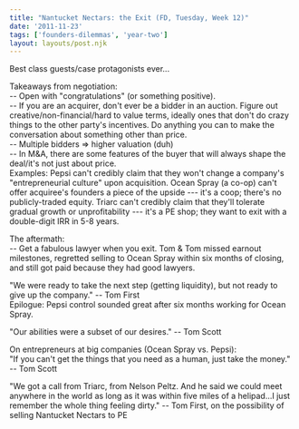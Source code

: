```yaml
---
title: "Nantucket Nectars: the Exit (FD, Tuesday, Week 12)"
date: '2011-11-23'
tags: ['founders-dilemmas', 'year-two']
layout: layouts/post.njk
---
```


Best class guests/case protagonists ever...

Takeaways from negotiation:\
-- Open with "congratulations" (or something positive).\
-- If you are an acquirer, don't ever be a bidder in an auction. Figure out creative/non-financial/hard to value terms, ideally ones that don't do crazy things to the other party's incentives. Do anything you can to make the conversation about something other than price.\
-- Multiple bidders => higher valuation (duh)\
-- In M&A, there are some features of the buyer that will always shape the deal/it's not just about price.\
Examples: Pepsi can't credibly claim that they won't change a company's "entrepreneurial culture" upon acquisition. Ocean Spray (a co-op) can't offer acquiree's founders a piece of the upside --- it's a coop; there's no publicly-traded equity. Triarc can't credibly claim that they'll tolerate gradual growth or unprofitability --- it's a PE shop; they want to exit with a double-digit IRR in 5-8 years.

The aftermath:\
-- Get a fabulous lawyer when you exit. Tom & Tom missed earnout milestones, regretted selling to Ocean Spray within six months of closing, and still got paid because they had good lawyers.

"We were ready to take the next step (getting liquidity), but not ready to give up the company." -- Tom First\
Epilogue: Pepsi control sounded great after six months working for Ocean Spray.

"Our abilities were a subset of our desires." -- Tom Scott

On entrepreneurs at big companies (Ocean Spray vs. Pepsi):\
"If you can't get the things that you need as a human, just take the money." -- Tom Scott

"We got a call from Triarc, from Nelson Peltz. And he said we could meet anywhere in the world as long as it was within five miles of a helipad...I just remember the whole thing feeling dirty." -- Tom First, on the possibility of selling Nantucket Nectars to PE
